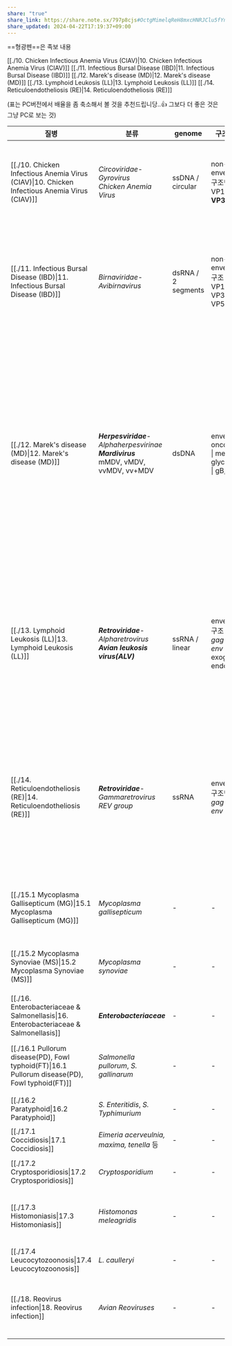 ```yaml
---
share: "true"
share_link: https://share.note.sx/797p8cjs#OctgMimelqReH8mxcHNRJClu5fYnVp/bVi05qZvwIU8
share_updated: 2024-04-22T17:19:37+09:00
---
```


==형광펜==은 족보 내용

[[./10. Chicken Infectious Anemia Virus (CIAV)|10. Chicken Infectious Anemia Virus (CIAV)]] 
[[./11. Infectious Bursal Disease (IBD)|11. Infectious Bursal Disease (IBD)]] 
[[./12. Marek's disease (MD)|12. Marek's disease (MD)]] 
[[./13. Lymphoid Leukosis (LL)|13. Lymphoid Leukosis (LL)]] 
[[./14. Reticuloendotheliosis (RE)|14. Reticuloendotheliosis (RE)]] 

(표는 PC버전에서 배율을 좀 축소해서 볼 것을 추천드립니당..👍 그보다 더 좋은 것은 그냥 PC로 보는 것)

| 질병                                                                                                                          | 분류                                                                                        | genome             | 구조적 특징                                                               | 증상                                                                                                                                                                                                            | 특징                                                                                                                                                |
| --------------------------------------------------------------------------------------------------------------------------- | ----------------------------------------------------------------------------------------- | ------------------ | -------------------------------------------------------------------- | ------------------------------------------------------------------------------------------------------------------------------------------------------------------------------------------------------------- | ------------------------------------------------------------------------------------------------------------------------------------------------- |
| [[./10. Chicken Infectious Anemia Virus (CIAV)\|10. Chicken Infectious Anemia Virus (CIAV)]]   | *Circoviridae*-*Gyrovirus*<br>*Chicken Anemia Virus*                                      | ssDNA / circular   | non-envelope<br>구조단백질 : VP1, VP2, **VP3**                            | **빈혈**, 지혈장애, 면역억제, 범혈구감소증<br>흉선, 골수 위축, 피하출혈, blue wing                                                                                                                                                      | Age-dependent (4주 이전 - 빈혈, 지혈장애 등)<br>수평 전파, **수직 전파**                                                                                            |
| [[./11. Infectious Bursal Disease (IBD)\|11. Infectious Bursal Disease (IBD)]]                 | *Birnaviridae*-*Avibirnavirus*                                                            | dsRNA / 2 segments | non-enveloped<br>구조 단백질 : VP1, **VP2**, VP3, VP4, VP5                | **classical** \| Bursa의 비대 및 위축<br>**variant** \| bursa의 위축만<br>**vvIBDV** \| 높은 폐사율                                                                                                                          | immature B cell이 주 타겟<br>초기 감염(준임상) \| 면역 억제만<br>후기 감염(임상) \| 면역 억제와 함께 임상 증상<br>수평 전파만 가능                                                        |
| [[./12. Marek's disease (MD)\|12. Marek's disease (MD)]]                                       | ***Herpesviridae***-*Alphaherpesvirinae*<br>***Mardivirus***<br>mMDV, vMDV, vvMDV, vv+MDV | dsDNA              | enveloped<br>oncogenicity \| meq, pp38<br>glycoprotein \| gB, gC, gD | **classical form** \| 주로 신경 침해<br>**acute form** \| 내장 기관 lymphoma<br>**acute cytolytic form** \| 림프기관 위축, 급성 세포용해<br>**Transient** \| 목, 날개, 다리의 마비<br>다양한 tumor, 신경 문제, bursa와 spleen의 diffuse tumor, 피부 질환 | cell-associated (FFE는 cell-free)<br>serotype 1(병원성) / 2,3(백신)<br>T cell target, 수평 전파만 가능                                                         |
| [[./13. Lymphoid Leukosis (LL)\|13. Lymphoid Leukosis (LL)]]                                   | ***Retroviridae***-*Alpharetrovirus*<br>***Avian leukosis virus(ALV)***                   | ssRNA / linear     | enveloped<br>구조 단백질 : *gag*-*pol*-*env*<br>exogenous & endogenous    | Bursa : nodular tumor, 간 : diffuse tumor, 단일한 종양<br>산란율 감소, 체중 감소, 면역 저하                                                                                                                                      | subgroup J : 육계, myelocyte target<br>16주 이상에서 발현<br>B cell target, 수직/수평 전파<br>[[13. Lymphoid Leukosis (LL)#Ⅶ. Prevention & Control\|MD와 LL의 비교]] |
| [[./14. Reticuloendotheliosis (RE)\|14. Reticuloendotheliosis (RE)]]                           | ***Retroviridae***-*Gammaretrovirus*<br>*REV group*                                       | ssRNA              | enveloped<br>구조단백질 : *gag*-*pol*-*env*                               | Acute / Runting / Chronic 3가지로 나타남.<br>다양한 lymphoma (F낭 종양 거의 X)<br>- 흉선, F낭 위축 (면역 억제)<br>- Nakanuke syndrome (깃털 이상)                                                                                        | Strain T + Helper virus의 mixture가 급성 유발 (oncogene : *v-rel*)<br>수평/수직 전파                                                                          |
| [[./15.1 Mycoplasma Gallisepticum (MG)\|15.1 Mycoplasma Gallisepticum (MG)]]                   | *Mycoplasma gallisepticum*                                                                | \-                 | \-                                                                   | 호흡기 증상, 산란계 생산성 감소<br>(칠면조) 안와 부비동의 부종                                                                                                                                                                        | 천천히 발생, 수평/수직 전파.                                                                                                                                 |
| [[./15.2 Mycoplasma Synoviae (MS)\|15.2 Mycoplasma Synoviae (MS)]]                             | *Mycoplasma synoviae*                                                                     | \-                 | \-                                                                   | 활믹염(5-15%).<br>호흡기 무증상, 계란 생산 영향X                                                                                                                                                                             | 성장에 **NAD** 필수                                                                                                                                    |
| [[./16. Enterobacteriaceae & Salmonellasis\|16. Enterobacteriaceae & Salmonellasis]]           | ***Enterobacteriaceae***                                                                  | \-                 | \-                                                                   | \-                                                                                                                                                                                                            | 세균성 질병.                                                                                                                                           |
| [[./16.1 Pullorum disease(PD), Fowl typhoid(FT)\|16.1 Pullorum disease(PD), Fowl typhoid(FT)]] | *Salmonella pullorum*, *S. gallinarum*                                                    | \-                 | \-                                                                   | [PD] 백색 설사,<br>[FT] 청동색 간(괴사), 녹색 설사                                                                                                                                                                          | 난계대감염, FT는 성계에서도 문제, 비운동성                                                                                                                         |
| [[./16.2 Paratyphoid\|16.2 Paratyphoid]]                                                       | *S. Enteritidis*, *S. Typhimurium*                                                        | \-                 | \-                                                                   | subclinical. (난황흡수지연)                                                                                                                                                                                         | 운동성                                                                                                                                               |
| [[./17.1 Coccidiosis\|17.1 Coccidiosis]]                                                       | *Eimeria acerveulnia, maxima, tenella* 등                                                  | \-                 | \-                                                                   | New house syndrome                                                                                                                                                                                            | 장관세포 증식, self-limiting nature                                                                                                                     |
| [[./17.2 Cryptosporidiosis\|17.2 Cryptosporidiosis]]                                           | *Cryptosporidium*                                                                         | \-                 | \-                                                                   | 호흡기, 장관 질병                                                                                                                                                                                                    | 구형의 기생충 / 미새융모에 기생                                                                                                                                |
| [[./17.3 Histomoniasis\|17.3 Histomoniasis]]                                                   | *Histomonas meleagridis*                                                                  | \-                 | \-                                                                   | 간 손상(대리석 모양 병변), 맹장의 삼출물과 농/궤양                                                                                                                                                                                | 4-6주령 발생 / 중간숙주 맹장충, 보조숙주 지렁이                                                                                                                     |
| [[./17.4 Leucocytozoonosis\|17.4 Leucocytozoonosis]]                                           | *L. caulleryi*                                                                            | \-                 | \-                                                                   | 적혈구, 백혈구 감염 / 복강 출혈 등                                                                                                                                                                                         | Culicoides 매개                                                                                                                                     |
| [[./18. Reovirus infection\|18. Reovirus infection]]                                           | *Avian Reoviruses*                                                                        | \-                 | \-                                                                   | hock joint 문제, stunting, 관절염, 면역 억제                                                                                                                                                                           | age-dependent(2주 이하), 수평/수직(난계대)<br>백신 S1133                                                                                                      |

